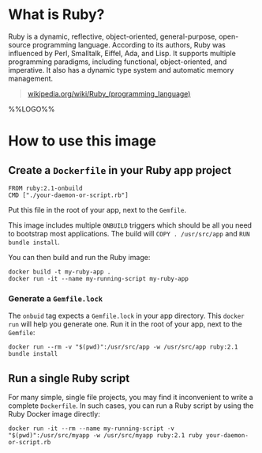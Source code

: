 # What is Ruby?

Ruby is a dynamic, reflective, object-oriented, general-purpose, open-source
programming language. According to its authors, Ruby was influenced by Perl,
Smalltalk, Eiffel, Ada, and Lisp. It supports multiple programming paradigms,
including functional, object-oriented, and imperative. It also has a dynamic
type system and automatic memory management.

> [wikipedia.org/wiki/Ruby_(programming_language)](https://en.wikipedia.org/wiki/Ruby_(programming_language))

%%LOGO%%

# How to use this image

## Create a `Dockerfile` in your Ruby app project

    FROM ruby:2.1-onbuild
    CMD ["./your-daemon-or-script.rb"]

Put this file in the root of your app, next to the `Gemfile`.

This image includes multiple `ONBUILD` triggers which should be all you need to
bootstrap most applications.  The build will `COPY . /usr/src/app` and `RUN
bundle install`.

You can then build and run the Ruby image:

    docker build -t my-ruby-app .
    docker run -it --name my-running-script my-ruby-app

### Generate a `Gemfile.lock`

The `onbuid` tag expects a `Gemfile.lock` in your app directory. This `docker
run` will help you generate one. Run it in the root of your app, next to the
`Gemfile`:

    docker run --rm -v "$(pwd)":/usr/src/app -w /usr/src/app ruby:2.1 bundle install

## Run a single Ruby script

For many simple, single file projects, you may find it inconvenient to write a
complete `Dockerfile`. In such cases, you can run a Ruby script by using the
Ruby Docker image directly:

    docker run -it --rm --name my-running-script -v "$(pwd)":/usr/src/myapp -w /usr/src/myapp ruby:2.1 ruby your-daemon-or-script.rb

